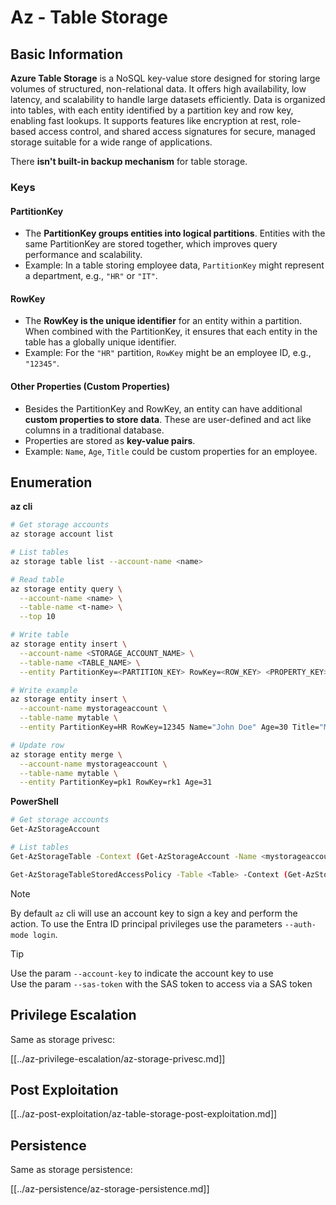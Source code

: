 # Az - Table Storage

## Basic Information

**Azure Table Storage** is a NoSQL key-value store designed for storing large volumes of structured, non-relational data. It offers high availability, low latency, and scalability to handle large datasets efficiently. Data is organized into tables, with each entity identified by a partition key and row key, enabling fast lookups. It supports features like encryption at rest, role-based access control, and shared access signatures for secure, managed storage suitable for a wide range of applications.

There **isn't built-in backup mechanism** for table storage.

### Keys

#### **PartitionKey**

- The **PartitionKey groups entities into logical partitions**. Entities with the same PartitionKey are stored together, which improves query performance and scalability.
- Example: In a table storing employee data, `PartitionKey` might represent a department, e.g., `"HR"` or `"IT"`.

#### **RowKey**

- The **RowKey is the unique identifier** for an entity within a partition. When combined with the PartitionKey, it ensures that each entity in the table has a globally unique identifier.
- Example: For the `"HR"` partition, `RowKey` might be an employee ID, e.g., `"12345"`.

#### **Other Properties (Custom Properties)**

- Besides the PartitionKey and RowKey, an entity can have additional **custom properties to store data**. These are user-defined and act like columns in a traditional database.
- Properties are stored as **key-value pairs**.
- Example: `Name`, `Age`, `Title` could be custom properties for an employee.

## Enumeration

**az cli**

```bash
# Get storage accounts
az storage account list

# List tables
az storage table list --account-name <name>

# Read table
az storage entity query \
  --account-name <name> \
  --table-name <t-name> \
  --top 10

# Write table
az storage entity insert \
  --account-name <STORAGE_ACCOUNT_NAME> \
  --table-name <TABLE_NAME> \
  --entity PartitionKey=<PARTITION_KEY> RowKey=<ROW_KEY> <PROPERTY_KEY>=<PROPERTY_VALUE>

# Write example
az storage entity insert \
  --account-name mystorageaccount \
  --table-name mytable \
  --entity PartitionKey=HR RowKey=12345 Name="John Doe" Age=30 Title="Manager"

# Update row
az storage entity merge \
  --account-name mystorageaccount \
  --table-name mytable \
  --entity PartitionKey=pk1 RowKey=rk1 Age=31
```

**PowerShell**

```bash
# Get storage accounts
Get-AzStorageAccount

# List tables
Get-AzStorageTable -Context (Get-AzStorageAccount -Name <mystorageaccount> -ResourceGroupName <ResourceGroupName>).Context

Get-AzStorageTableStoredAccessPolicy -Table <Table> -Context (Get-AzStorageAccount -Name <mystorageaccount -ResourceGroupName <ResourceGroupName>).Context
```

> [!NOTE]
> By default `az` cli will use an account key to sign a key and perform the action. To use the Entra ID principal privileges use the parameters `--auth-mode login`.

> [!TIP]
> Use the param `--account-key` to indicate the account key to use\
> Use the param `--sas-token` with the SAS token to access via a SAS token

## Privilege Escalation

Same as storage privesc:

[[../az-privilege-escalation/az-storage-privesc.md]]

## Post Exploitation

[[../az-post-exploitation/az-table-storage-post-exploitation.md]]

## Persistence

Same as storage persistence:

[[../az-persistence/az-storage-persistence.md]]


